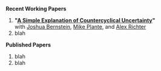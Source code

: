 **Recent Working Papers**
1. **"[A Simple Explanation of Countercyclical Uncertainty](md/BPRT-uncertainty.md)"**  
with [Joshua Bernstein](https://www.linkedin.com/in/joshua-bernstein-47baa332), [Mike Plante](https://sites.google.com/site/michaelplanteecon/), and [Alex Richter](http://www.alexrichterecon.com/)
2. blah

**Published Papers**
1. blah
2. blah